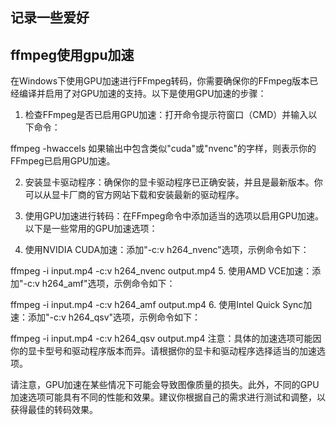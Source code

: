 ## 记录一些爱好 


## ffmpeg使用gpu加速 

在Windows下使用GPU加速进行FFmpeg转码，你需要确保你的FFmpeg版本已经编译并启用了对GPU加速的支持。以下是使用GPU加速的步骤：

1. 检查FFmpeg是否已启用GPU加速：打开命令提示符窗口（CMD）并输入以下命令：

ffmpeg -hwaccels
如果输出中包含类似"cuda"或"nvenc"的字样，则表示你的FFmpeg已启用GPU加速。

2. 安装显卡驱动程序：确保你的显卡驱动程序已正确安装，并且是最新版本。你可以从显卡厂商的官方网站下载和安装最新的驱动程序。

3. 使用GPU加速进行转码：在FFmpeg命令中添加适当的选项以启用GPU加速。以下是一些常用的GPU加速选项：

4. 使用NVIDIA CUDA加速：添加"-c:v h264_nvenc"选项，示例命令如下：

ffmpeg -i input.mp4 -c:v h264_nvenc output.mp4
5. 使用AMD VCE加速：添加"-c:v h264_amf"选项，示例命令如下：

ffmpeg -i input.mp4 -c:v h264_amf output.mp4
6. 使用Intel Quick Sync加速：添加"-c:v h264_qsv"选项，示例命令如下：

ffmpeg -i input.mp4 -c:v h264_qsv output.mp4
注意：具体的加速选项可能因你的显卡型号和驱动程序版本而异。请根据你的显卡和驱动程序选择适当的加速选项。

请注意，GPU加速在某些情况下可能会导致图像质量的损失。此外，不同的GPU加速选项可能具有不同的性能和效果。建议你根据自己的需求进行测试和调整，以获得最佳的转码效果。